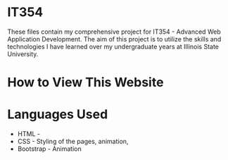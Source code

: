 # IT354
These files contain my comprehensive project for IT354 - Advanced Web Application Development. The aim of this project is to utilize the skills and technologies I have learned over my undergraduate years at Illinois State University.

# How to View This Website

# Languages Used
* HTML - 
* CSS - Styling of the pages, animation, 
* Bootstrap - Animation 
